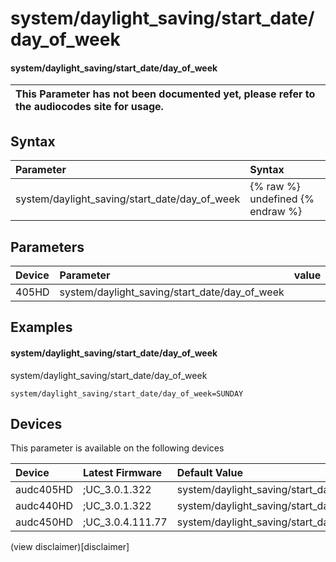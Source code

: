 ﻿---
description: system/daylight_saving/start_date/day_of_week
search: false
---

# system/daylight_saving/start_date/day_of_week

#### system/daylight_saving/start_date/day_of_week


| This Parameter has not been documented yet, please refer to the audiocodes site for usage.  |
| :--- |

## Syntax
| Parameter | Syntax |
| :--- | :--- |
|system/daylight_saving/start_date/day_of_week | {% raw %} undefined {% endraw %} |

## Parameters
|Device|Parameter|value|Description|
|:---|:---|:---|:---|
| 405HD | system/daylight_saving/start_date/day_of_week |  |  |

## Examples
#### system/daylight_saving/start_date/day_of_week

system/daylight_saving/start_date/day_of_week

```
system/daylight_saving/start_date/day_of_week=SUNDAY
```

## Devices
This parameter is available on the following devices

| Device | Latest Firmware | Default Value |
|:---|:---|:---|
| audc405HD | ;UC_3.0.1.322 | system/daylight_saving/start_date/day_of_week=SUNDAY 
| audc440HD | ;UC_3.0.1.322 | system/daylight_saving/start_date/day_of_week=SUNDAY 
| audc450HD | ;UC_3.0.4.111.77 | system/daylight_saving/start_date/day_of_week=SUNDAY 

(view disclaimer)[disclaimer]
